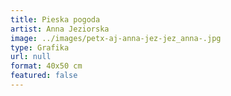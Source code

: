 ```yaml
---
title: Pieska pogoda
artist: Anna Jeziorska
image: ../images/petx-aj-anna-jez-jez_anna-.jpg
type: Grafika
url: null
format: 40x50 cm
featured: false
---
```

